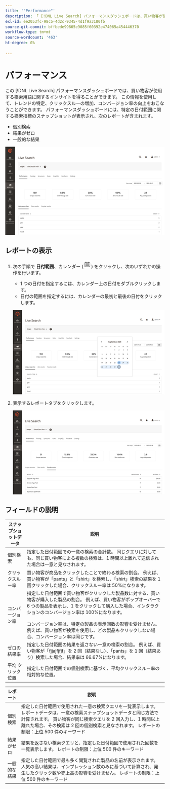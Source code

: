 ```yaml
---
title: '"Performance"'
description: 「 [!DNL Live Search] パフォーマンスダッシュボードは、買い物客が使用する検索用語に関するインサイトを提供します。」
exl-id: ee2053fc-98c5-4d2c-9345-4d1f9a3180fb
source-git-commit: bffbede99865e9085f60392e474065a454446370
workflow-type: tm+mt
source-wordcount: '463'
ht-degree: 0%

---
```


# パフォーマンス

この [!DNL Live Search] パフォーマンスダッシュボードでは、買い物客が使用する検索用語に関するインサイトを得ることができます。 この情報を使用して、トレンドの特定、クリックスルーの増加、コンバージョン率の向上をおこなうことができます。 パフォーマンスダッシュボードには、特定の日付範囲に関する検索指標のスナップショットが表示され、次のレポートが含まれます。

* 個別検索
* 結果がゼロ
* 一般的な結果

![パフォーマンス](assets/performance-unique-searches.png)

## レポートの表示

1. 次の手順で **日付範囲**、カレンダー (![カレンダー](assets/btn-calendar.png)) をクリックし、次のいずれかの操作を行います。

   * 1 つの日付を指定するには、カレンダー上の日付をダブルクリックします。
   * 日付の範囲を指定するには、カレンダーの最初と最後の日付をクリックします。

   ![パフォーマンスレポート期間](assets/performance-calendar.png)

1. 表示するレポートタブをクリックします。

   ![パフォーマンスの人気のある結果](assets/performance-popular-results.png)

## フィールドの説明

| スナップショットデータ | 説明 |
|--- |--- |
| 個別検索 | 指定した日付範囲での一意の検索の合計数。 同じクエリに対しても、同じ買い物客による複数の検索は、1 時間以上離れて送信された場合は一意と見なされます。 |
| クリックスルー率 | 買い物客が商品をクリックしたことで終わる検索の割合。 例えば、買い物客が「pants」と「shirt」を検索し、「shirt」検索の結果を 1 回クリックした場合、クリックスルー率は 50%になります。 |
| コンバージョン率 | 指定した日付範囲で買い物客がクリックした製品数に対する、買い物客が購入した製品の割合。 例えば、買い物客がポップオーバーで 6 つの製品を表示し、1 をクリックして購入した場合、インタラクションのコンバージョン率は 100%になります。 <br /><br />コンバージョン率は、特定の製品の表示回数の影響を受けません。 例えば、買い物客が検索を使用し、どの製品もクリックしない場合、コンバージョン率は同じです。 |
| ゼロの結果率 | 指定した日付範囲の結果を返さない一意の検索の割合。 例えば、買い物客が「fjjajfjfjf」を 2 回（結果なし）、「pants」を 1 回（結果あり）検索した場合、結果率は 66.67%になります。 |
| 平均 クリック位置 | 指定した日付範囲での個別検索に基づく、平均クリックスルー率の相対的な位置。 |

| レポート | 説明 |
|--- |--- |
| 個別検索 | 指定した日付範囲で使用された一意の検索クエリを一覧表示します。 レポートデータは、一意の検索スナップショットデータと同じ方法で計算されます。 買い物客が同じ検索クエリを 2 回入力し、1 時間以上離れた場合、その検索は 2 回の個別検索と見なされます。 レポートの制限：上位 500 件のキーワード |
| 結果がゼロ | 結果を返さない検索クエリと、指定した日付範囲で使用された回数を一覧表示します。 レポートの制限：上位 500 件のキーワード |
| 一般的な結果 | 指定した日付範囲で最も多く閲覧された製品の名前が表示されます。 人気の高い結果は、インプレッション数のみに基づいて計算され、発生したクリック数や売上高の影響を受けません。 レポートの制限：上位 500 件のキーワード |
